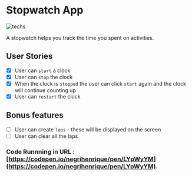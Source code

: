 # Stopwatch App

![techs](https://img.shields.io/badge/techs-ReactJS-green)

A stopwatch helps you track the time you spent on activities.

## User Stories

-   [X] User can `start` a clock
-   [X] User can `stop` the clock
-   [X] When the clock is `stopped` the user can click `start` again and the clock will continue counting up
-   [X] User can `restart` the clock

## Bonus features

-   [ ] User can create `laps` - these will be displayed on the screen
-   [ ] User can clear all the laps

### Code Runnning in URL : [https://codepen.io/negrihenrique/pen/LYpWyYM](https://codepen.io/negrihenrique/pen/LYpWyYM).
